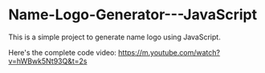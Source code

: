 # Name-Logo-Generator---JavaScript
This is a simple project to generate name logo using JavaScript.

Here's the complete code video:
https://m.youtube.com/watch?v=hWBwk5Nt93Q&t=2s
